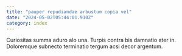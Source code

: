 ```yaml
---
title: "pauper repudiandae arbustum copia vel"
date: "2024-05-02T05:44:01.910Z"
category: index
---
```

Curiositas summa aduro alo una. Turpis contra bis damnatio ater in. Doloremque subnecto terminatio tergum acsi decor argentum.